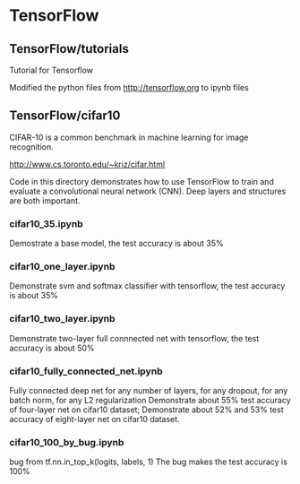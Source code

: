 # TensorFlow

## TensorFlow/tutorials

  Tutorial for Tensorflow

  Modified the python files from http://tensorflow.org to ipynb files


## TensorFlow/cifar10
CIFAR-10 is a common benchmark in machine learning for image recognition.

http://www.cs.toronto.edu/~kriz/cifar.html

Code in this directory demonstrates how to use TensorFlow to train and evaluate a convolutional neural network (CNN).
Deep layers and structures are both important.

### cifar10_35.ipynb
Demostrate a base model, the test accuracy is about 35%

### cifar10_one_layer.ipynb
Demonstrate svm and softmax classifier with tensorflow, the test accuracy is about 35%

### cifar10_two_layer.ipynb
Demonstrate two-layer full connnected net with tensorflow, the test accuracy is about 50%

### cifar10_fully_connected_net.ipynb
Fully connected deep net for any number of layers, for any dropout, for any batch norm, for any L2 regularization
Demonstrate about 55% test accuracy of four-layer net on cifar10 dataset;
Demonstrate about 52% and 53% test accuracy of eight-layer net on cifar10 dataset.

### cifar10_100_by_bug.ipynb
bug from tf.nn.in_top_k(logits, labels, 1) 
The bug makes the test accuracy is 100%

